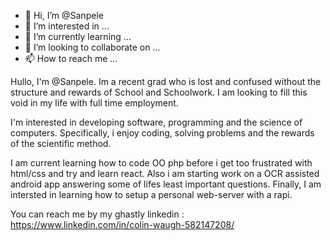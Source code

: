 - 👋 Hi, I’m @Sanpele
- 👀 I’m interested in ...
- 🌱 I’m currently learning ...
- 💞️ I’m looking to collaborate on ...
- 📫 How to reach me ...

<!---
Sanpele/Sanpele is a ✨ special ✨ repository because its `README.md` (this file) appears on your GitHub profile.
You can click the Preview link to take a look at your changes.
--->

Hullo, I'm @Sanpele. Im a recent grad who is lost and confused without the structure and rewards of School and Schoolwork. I am looking to fill this void in my life with full time employment. 

I'm interested in developing software, programming and the science of computers. Specifically, i enjoy coding, solving problems and the rewards of the scientific method. 

I am current learning how to code OO php before i get too frustrated with html/css and try and learn react. Also i am starting work on a OCR assisted android app answering some of lifes least important questions. Finally, I am intersted in learning how to setup a personal web-server with a rapi. 

You can reach me by my ghastly linkedin : https://www.linkedin.com/in/colin-waugh-582147208/ 




